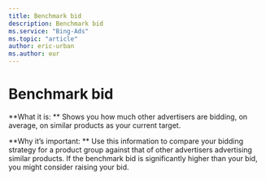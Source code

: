 ```yaml
---
title: Benchmark bid
description: Benchmark bid
ms.service: "Bing-Ads"
ms.topic: "article"
author: eric-urban
ms.author: eur
---
```


# Benchmark bid

**What it is: **    Shows you how much other advertisers are bidding, on average, on similar products as your current target.

**Why it’s important: **    Use this information to compare your bidding strategy for a product group against that of other advertisers advertising similar products. If the benchmark bid is significantly higher than your bid, you might consider raising your bid.


